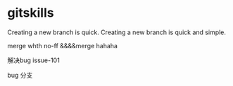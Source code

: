 # gitskills
Creating a new branch is quick.
Creating a new branch is quick and simple.

merge whth no-ff
&&&&merge
hahaha

解决bug issue-101

bug 分支

